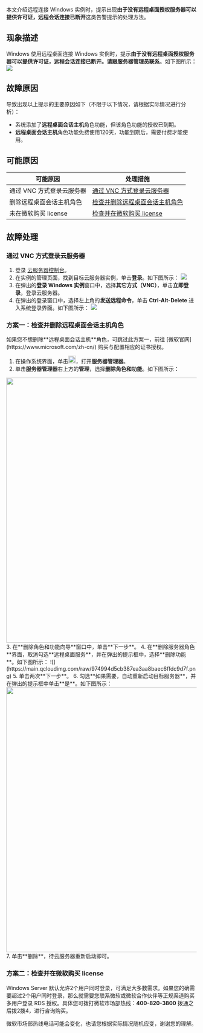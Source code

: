 本文介绍远程连接 Windows 实例时，提示出现**由于没有远程桌面授权服务器可以提供许可证，远程会话连接已断开**这类告警提示的处理方法。

## 现象描述

Windows 使用远程桌面连接 Windows 实例时，提示**由于没有远程桌面授权服务器可以提供许可证，远程会话连接已断开。请跟服务器管理员联系**。如下图所示：
![](https://main.qcloudimg.com/raw/4bfce19b16c2920adefccd123f2a021d.png)

## 故障原因

导致出现以上提示的主要原因如下（不限于以下情况，请根据实际情况进行分析）：
- 系统添加了**远程桌面会话主机**角色功能，但该角色功能的授权已到期。
- **远程桌面会话主机**角色功能免费使用120天，功能到期后，需要付费才能使用。

## 可能原因
<table>
<thead>
  <tr>
    <th>可能原因</th>
    <th>处理措施</th>
  </tr>
</thead>
<tbody>
  <tr>
    <td>通过 VNC 方式登录云服务器</td>
    <td ><a href="#eax">通过 VNC 方式登录云服务器</a></td>
  </tr>
  <tr>
    <td>删除远程桌面会话主机角色</td>
    <td><a href="#step01">检查并删除远程桌面会话主机角色</a></td>
  </tr>
  <tr>
    <td>未在微软购买 license</td>
    <td><a href="#step02">检查并在微软购买 license</a></td>
  </tr>
</tbody>
</table>

## 故障处理
### 通过 VNC 方式登录云服务器[](id:eax)

1. 登录 [云服务器控制台](https://console.cloud.tencent.com/cvm/index)。
2. 在实例的管理页面，找到目标云服务器实例，单击**登录**。如下图所示：
![](https://main.qcloudimg.com/raw/038fce530c6c6827796e51d896306a93.png)
3. 在弹出的**登录 Windows 实例**窗口中，选择**其它方式（VNC）**，单击**立即登录**，登录云服务器。
4. 在弹出的登录窗口中，选择左上角的**发送远程命令**，单击 **Ctrl-Alt-Delete** 进入系统登录界面。如下图所示：
![](https://qcloudimg.tencent-cloud.cn/raw/5b40dd211745d84016f6dbd3cf1acf6e.png)

### 方案一：检查并删除远程桌面会话主机角色[](id:step01)
<dx-alert infotype="explain" title="">
如果您不想删除**远程桌面会话主机**角色，可跳过此方案一，前往 [微软官网](https://www.microsoft.com/zh-cn/) 购买与配置相应的证书授权。
</dx-alert>


1. 在操作系统界面，单击<img style="width:20px; max-width: inherit;" src="https://main.qcloudimg.com/raw/f779581f1ce3edfead8c725ce1504009.png" />，打开**服务器管理器**。
2. 单击**服务器管理器**右上方的**管理**，选择**删除角色和功能**。如下图所示：
<img style="width:700px; max-width: inherit;" src="https://main.qcloudimg.com/raw/c50d1df5fdf65abd3f301ba904e80817.png" />
3. 在**删除角色和功能向导**窗口中，单击**下一步**。
4. 在**删除服务器角色**界面，取消勾选**远程桌面服务**，并在弹出的提示框中，选择**删除功能**。如下图所示：
![](https://main.qcloudimg.com/raw/974994d5cb387ea3aa8baec6ffdc9d7f.png)
5. 单击两次**下一步**。
6. 勾选**如果需要，自动重新启动目标服务器**，并在弹出的提示框中单击**是**。如下图所示：
<img style="width:700px; max-width: inherit;" src="https://main.qcloudimg.com/raw/bb3b938d970a225884ec36e61e18b526.png" />
7. 单击**删除**，待云服务器重新启动即可。

### 方案二：检查并在微软购买 license[](id:step02)

Windows Server 默认允许2个用户同时登录，可满足大多数需求。如果您的确需要超过2个用户同时登录，那么就需要您联系微软或微软合作伙伴等正规渠道购买多用户登录 RDS 授权。具体您可拨打微软市场部热线：**400-820-3800** 拨通之后拨2拨4，进行咨询购买。

<dx-alert infotype="notice" title="">
微软市场部热线电话可能会变化，也请您根据实际情况随机应变，谢谢您的理解。
</dx-alert>

